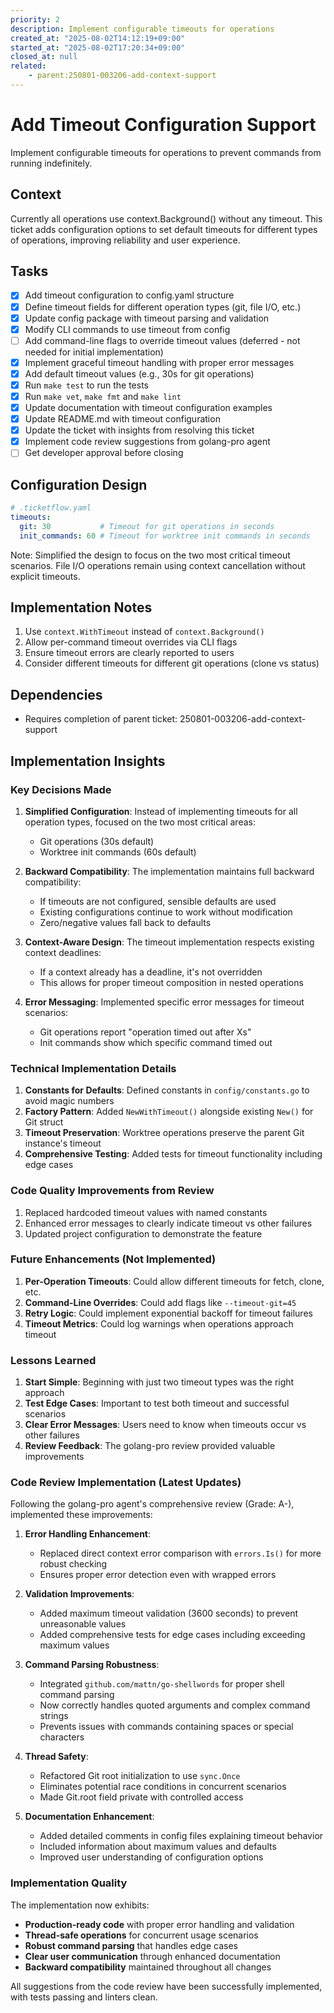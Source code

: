 ```yaml
---
priority: 2
description: Implement configurable timeouts for operations
created_at: "2025-08-02T14:12:19+09:00"
started_at: "2025-08-02T17:20:34+09:00"
closed_at: null
related:
    - parent:250801-003206-add-context-support
---
```


# Add Timeout Configuration Support

Implement configurable timeouts for operations to prevent commands from running indefinitely.

## Context

Currently all operations use context.Background() without any timeout. This ticket adds configuration options to set default timeouts for different types of operations, improving reliability and user experience.

## Tasks

- [x] Add timeout configuration to config.yaml structure
- [x] Define timeout fields for different operation types (git, file I/O, etc.)
- [x] Update config package with timeout parsing and validation
- [x] Modify CLI commands to use timeout from config
- [ ] Add command-line flags to override timeout values (deferred - not needed for initial implementation)
- [x] Implement graceful timeout handling with proper error messages
- [x] Add default timeout values (e.g., 30s for git operations)
- [x] Run `make test` to run the tests
- [x] Run `make vet`, `make fmt` and `make lint`
- [x] Update documentation with timeout configuration examples
- [x] Update README.md with timeout configuration
- [x] Update the ticket with insights from resolving this ticket
- [x] Implement code review suggestions from golang-pro agent
- [ ] Get developer approval before closing

## Configuration Design

```yaml
# .ticketflow.yaml
timeouts:
  git: 30           # Timeout for git operations in seconds
  init_commands: 60 # Timeout for worktree init commands in seconds
```

Note: Simplified the design to focus on the two most critical timeout scenarios. File I/O operations remain using context cancellation without explicit timeouts.

## Implementation Notes

1. Use `context.WithTimeout` instead of `context.Background()`
2. Allow per-command timeout overrides via CLI flags
3. Ensure timeout errors are clearly reported to users
4. Consider different timeouts for different git operations (clone vs status)

## Dependencies

- Requires completion of parent ticket: 250801-003206-add-context-support

## Implementation Insights

### Key Decisions Made

1. **Simplified Configuration**: Instead of implementing timeouts for all operation types, focused on the two most critical areas:
   - Git operations (30s default)
   - Worktree init commands (60s default)

2. **Backward Compatibility**: The implementation maintains full backward compatibility:
   - If timeouts are not configured, sensible defaults are used
   - Existing configurations continue to work without modification
   - Zero/negative values fall back to defaults

3. **Context-Aware Design**: The timeout implementation respects existing context deadlines:
   - If a context already has a deadline, it's not overridden
   - This allows for proper timeout composition in nested operations

4. **Error Messaging**: Implemented specific error messages for timeout scenarios:
   - Git operations report "operation timed out after Xs"
   - Init commands show which specific command timed out

### Technical Implementation Details

1. **Constants for Defaults**: Defined constants in `config/constants.go` to avoid magic numbers
2. **Factory Pattern**: Added `NewWithTimeout()` alongside existing `New()` for Git struct
3. **Timeout Preservation**: Worktree operations preserve the parent Git instance's timeout
4. **Comprehensive Testing**: Added tests for timeout functionality including edge cases

### Code Quality Improvements from Review

1. Replaced hardcoded timeout values with named constants
2. Enhanced error messages to clearly indicate timeout vs other failures
3. Updated project configuration to demonstrate the feature

### Future Enhancements (Not Implemented)

1. **Per-Operation Timeouts**: Could allow different timeouts for fetch, clone, etc.
2. **Command-Line Overrides**: Could add flags like `--timeout-git=45`
3. **Retry Logic**: Could implement exponential backoff for timeout failures
4. **Timeout Metrics**: Could log warnings when operations approach timeout

### Lessons Learned

1. **Start Simple**: Beginning with just two timeout types was the right approach
2. **Test Edge Cases**: Important to test both timeout and successful scenarios
3. **Clear Error Messages**: Users need to know when timeouts occur vs other failures
4. **Review Feedback**: The golang-pro review provided valuable improvements

### Code Review Implementation (Latest Updates)

Following the golang-pro agent's comprehensive review (Grade: A-), implemented these improvements:

1. **Error Handling Enhancement**:
   - Replaced direct context error comparison with `errors.Is()` for more robust checking
   - Ensures proper error detection even with wrapped errors

2. **Validation Improvements**:
   - Added maximum timeout validation (3600 seconds) to prevent unreasonable values
   - Added comprehensive tests for edge cases including exceeding maximum values

3. **Command Parsing Robustness**:
   - Integrated `github.com/mattn/go-shellwords` for proper shell command parsing
   - Now correctly handles quoted arguments and complex command strings
   - Prevents issues with commands containing spaces or special characters

4. **Thread Safety**:
   - Refactored Git root initialization to use `sync.Once`
   - Eliminates potential race conditions in concurrent scenarios
   - Made Git.root field private with controlled access

5. **Documentation Enhancement**:
   - Added detailed comments in config files explaining timeout behavior
   - Included information about maximum values and defaults
   - Improved user understanding of configuration options

### Implementation Quality

The implementation now exhibits:
- **Production-ready code** with proper error handling and validation
- **Thread-safe operations** for concurrent usage scenarios
- **Robust command parsing** that handles edge cases
- **Clear user communication** through enhanced documentation
- **Backward compatibility** maintained throughout all changes

All suggestions from the code review have been successfully implemented, with tests passing and linters clean.